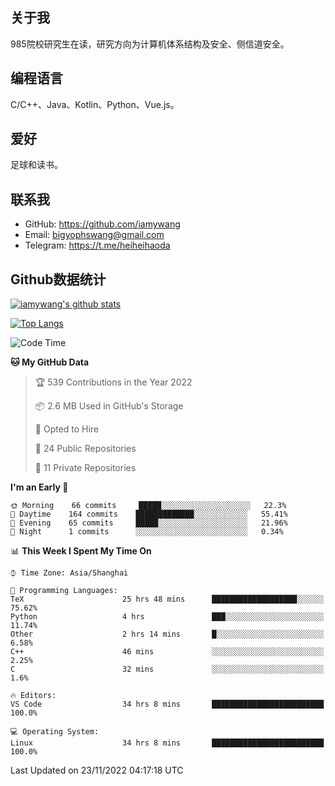 ## 关于我

985院校研究生在读，研究方向为计算机体系结构及安全、侧信道安全。

## 编程语言

C/C++、Java、Kotlin、Python、Vue.js。

## 爱好

足球和读书。

## 联系我

- GitHub: https://github.com/iamywang
- Email: bigyophswang@gmail.com
- Telegram: https://t.me/heiheihaoda

## Github数据统计

[![iamywang's github stats](https://github-readme-stats.vercel.app/api?username=iamywang&count_private=true&show_icons=true)]()

[![Top Langs](https://github-readme-stats.vercel.app/api/top-langs/?username=iamywang&layout=compact)]()

<!--START_SECTION:waka-->
![Code Time](http://img.shields.io/badge/Code%20Time-617%20hrs%2049%20mins-blue)

**🐱 My GitHub Data** 

> 🏆 539 Contributions in the Year 2022
 > 
> 📦 2.6 MB Used in GitHub's Storage 
 > 
> 💼 Opted to Hire
 > 
> 📜 24 Public Repositories 
 > 
> 🔑 11 Private Repositories  
 > 
**I'm an Early 🐤** 

```text
🌞 Morning    66 commits     █████░░░░░░░░░░░░░░░░░░░░   22.3% 
🌆 Daytime    164 commits    █████████████░░░░░░░░░░░░   55.41% 
🌃 Evening    65 commits     █████░░░░░░░░░░░░░░░░░░░░   21.96% 
🌙 Night      1 commits      ░░░░░░░░░░░░░░░░░░░░░░░░░   0.34%

```


📊 **This Week I Spent My Time On** 

```text
⌚︎ Time Zone: Asia/Shanghai

💬 Programming Languages: 
TeX                      25 hrs 48 mins      ███████████████████░░░░░░   75.62% 
Python                   4 hrs               ███░░░░░░░░░░░░░░░░░░░░░░   11.74% 
Other                    2 hrs 14 mins       █░░░░░░░░░░░░░░░░░░░░░░░░   6.58% 
C++                      46 mins             ░░░░░░░░░░░░░░░░░░░░░░░░░   2.25% 
C                        32 mins             ░░░░░░░░░░░░░░░░░░░░░░░░░   1.6%

🔥 Editors: 
VS Code                  34 hrs 8 mins       █████████████████████████   100.0%

💻 Operating System: 
Linux                    34 hrs 8 mins       █████████████████████████   100.0%

```


 Last Updated on 23/11/2022 04:17:18 UTC
<!--END_SECTION:waka-->
